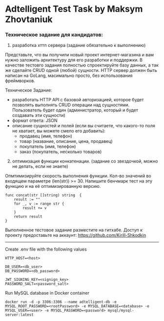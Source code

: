 # Adtelligent Test Task by Maksym Zhovtaniuk

### Техническое задание для кандидатов:

1. разработка хттп сервера (задание обязательно к выполнению)

Представьте, что вы получили новый проект интернет-магазина и вам нужно заложить архитектуру для его разработки и поддержки. В качестве тестовго задания полностью спроектируйте базу данных, а так же сделайте CRUD одной (любой) сущности. HTTP сервер должен быть написан на GoLang, масимально просто, без использования фреймворков.

Техническое Задание:
- разработать HTTP API с базовой авторизацией, которое будет позволять выполнять CRUD операции над сущностями. Пользователь будет один (администратор, который и будет создавать эти сущности)
- формат ответа: JSON
- описание сущностей и полей (если вы считаете, что какого-то поля не хватает, вы можете смело его добавить):
    - продавец (имя, телефон)
    - товар (название, описание, цена, продавец)
    - покупатель (имя, телефон)
    - заказ (покупатель, несколько товаров)



2. оптимизация функции конкатенации. (задание со звездочкой, можно не делать, если не знаете)

Опмтимизируйте скорость выполнения функции. Кол-во значений во входящем параметре (len(str)) >= 30.
Напишите бенчмарк тест на эту функцию и на её оптимизированную версию.

```
func concat(str []string) string  {
    result := ""
    for _, v := range str {
        result += v
    }
    return result
}
```


Выполненное тестовое задание разместите на гитхабе.
Доступ к проекту предоставьте на аккаунт: https://github.com/Kirill-Shkodkin

---

Create .env file with the following values
```dotenv
HTTP_HOST=<host>

DB_USER=<db_user>
DB_PASSWORD=<db_password>

JWT_SIGNING_KEY=<signign_key>
PASSWORD_SALT=<password_salt>
```

Run MySQL database in Docker container
```shell
docker run -d -p 3306:3306 --name adtelligent-db -e MYSQL_ROOT_PASSWORD=<rootPassword> -e MYSQL_DATABASE=<database> -e MYSQL_USER=<user> -e MYSQL_PASSWORD=<password> mysql/mysql-server:latest
```